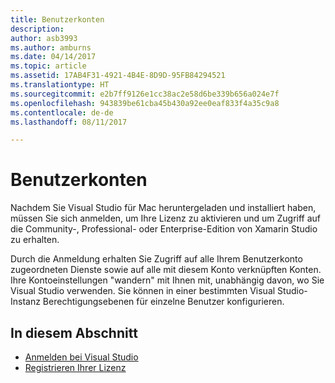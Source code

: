 ```yaml
---
title: Benutzerkonten
description: 
author: asb3993
ms.author: amburns
ms.date: 04/14/2017
ms.topic: article
ms.assetid: 17AB4F31-4921-4B4E-8D9D-95FB84294521
ms.translationtype: HT
ms.sourcegitcommit: e2b7ff9126e1cc38ac2e58d6be339b656a024e7f
ms.openlocfilehash: 943839be61cba45b430a92ee0eaf833f4a35c9a8
ms.contentlocale: de-de
ms.lasthandoff: 08/11/2017

---
```


# <a name="user-accounts"></a>Benutzerkonten

Nachdem Sie Visual Studio für Mac heruntergeladen und installiert haben, müssen Sie sich anmelden, um Ihre Lizenz zu aktivieren und um Zugriff auf die Community-, Professional- oder Enterprise-Edition von Xamarin Studio zu erhalten.

Durch die Anmeldung erhalten Sie Zugriff auf alle Ihrem Benutzerkonto zugeordneten Dienste sowie auf alle mit diesem Konto verknüpften Konten. Ihre Kontoeinstellungen "wandern" mit Ihnen mit, unabhängig davon, wo Sie Visual Studio verwenden. Sie können in einer bestimmten Visual Studio-Instanz Berechtigungsebenen für einzelne Benutzer konfigurieren.

## <a name="in-this-section"></a>In diesem Abschnitt

* [Anmelden bei Visual Studio](signing-in.md)
* [Registrieren Ihrer Lizenz](activation.md)
